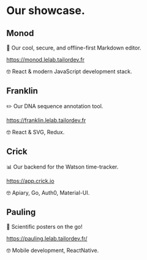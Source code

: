 # Our showcase.


## Monod

📓 Our cool, secure, and offline-first Markdown editor.

https://monod.lelab.tailordev.fr

🤓 React & modern JavaScript development stack.


## Franklin

✏️ Our DNA sequence annotation tool.

https://franklin.lelab.tailordev.fr

🤓 React & SVG, Redux.


## Crick

📊 Our backend for the Watson time-tracker.

https://app.crick.io

🤓 Apiary, Go, Auth0, Material-UI.


## Pauling

📲 Scientific posters on the go!

https://pauling.lelab.tailordev.fr/

🤓 Mobile development, ReactNative.
